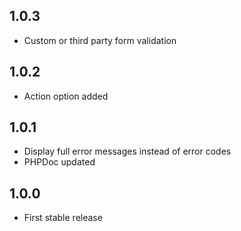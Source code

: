## 1.0.3

- Custom or third party form validation

## 1.0.2

- Action option added

## 1.0.1

- Display full error messages instead of error codes
- PHPDoc updated

## 1.0.0

- First stable release
